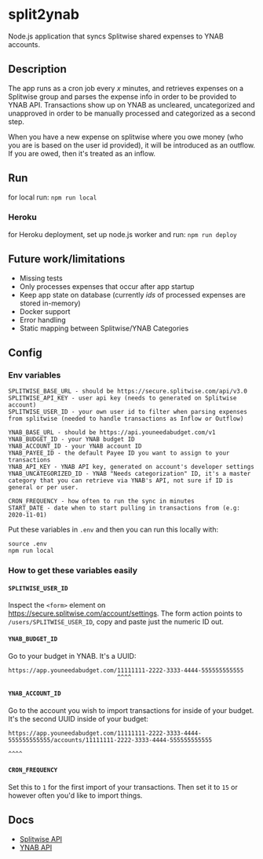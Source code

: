 # split2ynab

Node.js application that syncs Splitwise shared expenses to YNAB accounts.

## Description

The app runs as a cron job every _x_ minutes, and retrieves expenses on a Splitwise group and parses the expense info in order to be provided to YNAB API. Transactions show up on YNAB as uncleared, uncategorized and unapproved in order to be manually processed and categorized as a second step.

When you have a new expense on splitwise where you owe money (who you are is based on the user id provided), it will be introduced as an outflow. If you are owed, then it's treated as an inflow.

## Run

for local run: `npm run local`

### Heroku

for Heroku deployment, set up node.js worker and run: `npm run deploy`

## Future work/limitations

- Missing tests
- Only processes expenses that occur after app startup
- Keep app state on database (currently _ids_ of processed expenses are stored in-memory)
- Docker support
- Error handling
- Static mapping between Splitwise/YNAB Categories

## Config

### Env variables

```
SPLITWISE_BASE_URL - should be https://secure.splitwise.com/api/v3.0
SPLITWISE_API_KEY - user api key (needs to generated on Splitwise account)
SPLITWISE_USER_ID - your own user id to filter when parsing expenses from splitwise (needed to handle transactions as Inflow or Outflow)

YNAB_BASE_URL - should be https://api.youneedabudget.com/v1
YNAB_BUDGET_ID - your YNAB budget ID
YNAB_ACCOUNT_ID - your YNAB account ID
YNAB_PAYEE_ID - the default Payee ID you want to assign to your transactions
YNAB_API_KEY - YNAB API key, generated on account's developer settings
YNAB_UNCATEGORIZED_ID - YNAB "Needs categorization" ID, it's a master category that you can retrieve via YNAB's API, not sure if ID is general or per user.

CRON_FREQUENCY - how often to run the sync in minutes
START_DATE - date when to start pulling in transactions from (e.g: 2020-11-01)
```

Put these variables in `.env` and then you can run this locally with:

```
source .env
npm run local
```

### How to get these variables easily

#### `SPLITWISE_USER_ID`

Inspect the `<form>` element on https://secure.splitwise.com/account/settings. The form action points to `/users/SPLITWISE_USER_ID`, copy and paste just the numeric ID out.

#### `YNAB_BUDGET_ID`

Go to your budget in YNAB. It's a UUID:

```
https://app.youneedabudget.com/11111111-2222-3333-4444-555555555555
                               ^^^^
```

#### `YNAB_ACCOUNT_ID`

Go to the account you wish to import transactions for inside of your budget. It's the second UUID inside of your budget:

```
https://app.youneedabudget.com/11111111-2222-3333-4444-555555555555/accounts/11111111-2222-3333-4444-555555555555
                                                                             ^^^^
```

#### `CRON_FREQUENCY`

Set this to `1` for the first import of your transactions. Then set it to `15` or however often you'd like to import things.

## Docs

- [Splitwise API](https://dev.splitwise.com/#introduction)
- [YNAB API](https://api.youneedabudget.com/v1)
